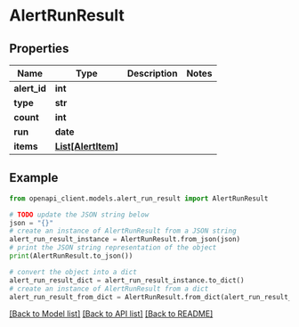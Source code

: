 # AlertRunResult


## Properties

Name | Type | Description | Notes
------------ | ------------- | ------------- | -------------
**alert_id** | **int** |  | 
**type** | **str** |  | 
**count** | **int** |  | 
**run** | **date** |  | 
**items** | [**List[AlertItem]**](AlertItem.md) |  | 

## Example

```python
from openapi_client.models.alert_run_result import AlertRunResult

# TODO update the JSON string below
json = "{}"
# create an instance of AlertRunResult from a JSON string
alert_run_result_instance = AlertRunResult.from_json(json)
# print the JSON string representation of the object
print(AlertRunResult.to_json())

# convert the object into a dict
alert_run_result_dict = alert_run_result_instance.to_dict()
# create an instance of AlertRunResult from a dict
alert_run_result_from_dict = AlertRunResult.from_dict(alert_run_result_dict)
```
[[Back to Model list]](../README.md#documentation-for-models) [[Back to API list]](../README.md#documentation-for-api-endpoints) [[Back to README]](../README.md)


